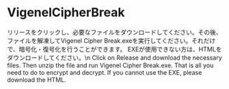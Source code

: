 # VigenelCipherBreak
リリースをクリックし、必要なファイルをダウンロードしてください。その後、ファイルを解凍してVigenel Cipher Break.exeを実行してください。それだけで、暗号化・復号化を行うことができます。
EXEが使用できない方は、HTMLをダウンロードしてください。\n
Click on Release and download the necessary files. Then unzip the file and run Vigenel Cipher Break.exe. That is all you need to do to encrypt and decrypt. If you cannot use the EXE, please download the HTML.
